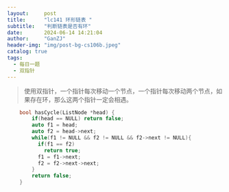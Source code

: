```yaml
---
layout:     post
title:      "lc141 环形链表 "
subtitle:   "判断链表是否有环"
date:       2024-06-14 14:21:04
author:     "GanZJ"
header-img: "img/post-bg-cs106b.jpeg"
catalog: true
tags:
  - 每日一题
  - 双指针
---
```


> 使用双指针，一个指针每次移动一个节点，一个指针每次移动两个节点，如果存在环，那么这两个指针一定会相遇。

```cpp
    bool hasCycle(ListNode *head) {
        if(head == NULL) return false;
        auto f1 = head;
        auto f2 = head->next;
        while(f1 != NULL && f2 != NULL && f2->next != NULL){
          if(f1 == f2)
            return true;
          f1 = f1->next;
          f2 = f2->next->next;
        }
        return false;
    }
```

